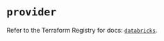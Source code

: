 # `provider`

Refer to the Terraform Registry for docs: [`databricks`](https://registry.terraform.io/providers/databricks/databricks/1.36.3/docs).
